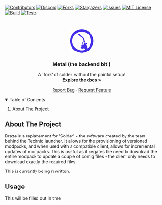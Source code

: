 [![Contributors][contributors-shield]][contributors-url]
[![Discord][discord-shield]][discord-url]
[![Forks][forks-shield]][forks-url]
[![Stargazers][stars-shield]][stars-url]
[![Issues][issues-shield]][issues-url]
[![MIT License][license-shield]][license-url]
[![Build][build-shield]][build-url]
[![Tests][tests-shield]][tests-url]

<br />
<p align="center">
  <a href="https://github.com/BrazeDev/Metal">
    <img src="docs/logo.png" alt="Logo" width="80" height="80">
  </a>

  <h3 align="center">Metal (the backend bit!)</h3>

  <p align="center">
    A 'fork' of solder, without the painful setup!
    <br />
    <a href="https://github.com/BrazeDev/Metal/wiki"><strong>Explore the docs »</strong></a>
    <br />
    <br />
    <a href="https://github.com/BrazeDev/Metal/issues">Report Bug</a>
    ·
    <a href="https://github.com/BrazeDev/Metal/issues">Request Feature</a>
  </p>
</p>

<details open="open">
  <summary>Table of Contents</summary>
  <ol>
    <li>
      <a href="#about-the-project">About The Project</a>
    </li>
  </ol>
</details>

## About The Project

Braze is a replacement for 'Solder' - the software created by the team behind the Technic launcher. It allows for the provisioning of versioned modpacks, and when used with a compatible client, allows for incremental updates of modpacks. This is useful as it negates the need to download the entire modpack to update a couple of config files - the client only needs to download exactly the required files.

This is currently being rewritten.

## Usage

This will be filled out in time

[contributors-shield]: https://img.shields.io/github/contributors/BrazeDev/Metal.svg?style=flat-square
[contributors-url]: https://github.com/BrazeDev/Metal/graphs/contributors
[forks-shield]: https://img.shields.io/github/forks/BrazeDev/Metal.svg?style=flat-square
[forks-url]: https://github.com/BrazeDev/Metal/network/members
[stars-shield]: https://img.shields.io/github/stars/BrazeDev/Metal.svg?style=flat-square
[stars-url]: https://github.com/BrazeDev/Metal/stargazers
[issues-shield]: https://img.shields.io/github/issues/BrazeDev/Metal.svg?style=flat-square
[issues-url]: https://github.com/BrazeDev/Metal/issues
[license-shield]: https://img.shields.io/github/license/BrazeDev/Metal.svg?style=flat-square
[license-url]: https://github.com/BrazeDev/Metal/blob/master/LICENSE
[discord-shield]: https://img.shields.io/discord/810632951993597952?style=flat-square
[discord-url]: https://discord.gg/u7wG9ZSNRn
[build-shield]: https://img.shields.io/drone/build/BrazeDev/Metal?server=https%3A%2F%2Fdrone.herty.xyz&style=flat-square
[build-url]: https://drone.herty.xyz/BrazeDev/Metal/
[tests-shield]: https://img.shields.io/endpoint?style=flat-square&url=https%3A%2F%2Fs3.herty.xyz%2Fbraze%2Fmaster%2Fmochawesome%2Fmochawesome-report%2Fshield.json
[tests-url]: https://s3.herty.xyz/braze/master/mochawesome/mochawesome-report/mochawesome.html
[product-screenshot]: meta/screenshot.png
